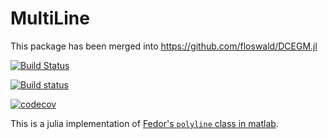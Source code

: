 # MultiLine

This package has been merged into https://github.com/floswald/DCEGM.jl

[![Build Status](https://travis-ci.org/floswald/MultiLine.svg?branch=master)](https://travis-ci.org/floswald/MultiLine)

[![Build status](https://ci.appveyor.com/api/projects/status/9n815w7ns9wyttcf?svg=true)](https://ci.appveyor.com/project/floswald/multiline)

[![codecov](https://codecov.io/gh/floswald/MultiLine/branch/master/graph/badge.svg)](https://codecov.io/gh/floswald/MultiLine)

This is a julia implementation of [Fedor's `polyline` class in matlab](https://github.com/floswald/dcegm).

